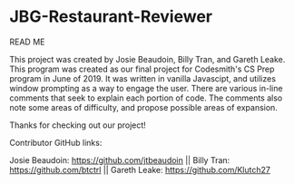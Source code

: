 # JBG-Restaurant-Reviewer

READ ME

This project was created by Josie Beaudoin, Billy Tran, and Gareth Leake.
This program was created as our final project for Codesmith's CS Prep program in June of 2019.
It was written in vanilla Javascipt, and utilizes window prompting as a way to engage the user.
There are various in-line comments that seek to explain each portion of code.
The comments also note some areas of difficulty, and propose possible areas of expansion.

Thanks for checking out our project!

Contributor GitHub links:

Josie Beaudoin: https://github.com/jtbeaudoin ||
Billy Tran: https://github.com/btctrl ||
Gareth Leake: https://github.com/Klutch27
